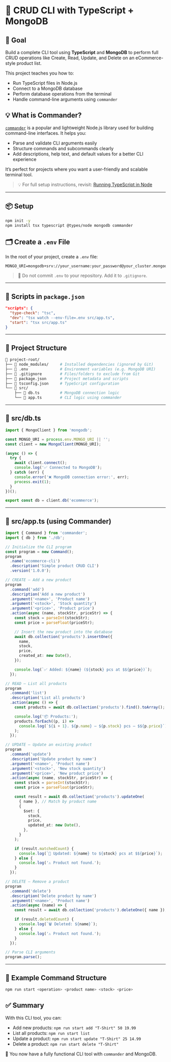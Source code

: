# **🧩 CRUD CLI with TypeScript + MongoDB**

## 🎯 Goal

Build a complete CLI tool using **TypeScript** and **MongoDB** to perform full CRUD operations like Create, Read, Update, and Delete on an eCommerce-style product list.

This project teaches you how to:

- Run TypeScript files in Node.js
- Connect to a MongoDB database
- Perform database operations from the terminal
- Handle command-line arguments using `commander`

## 💡 What is Commander?

[`commander`](https://www.npmjs.com/package/commander) is a popular and lightweight Node.js library used for building command-line interfaces. It helps you:

- Parse and validate CLI arguments easily
- Structure commands and subcommands clearly
- Add descriptions, help text, and default values for a better CLI experience

It’s perfect for projects where you want a user-friendly and scalable terminal tool.

> 💡 For full setup instructions, revisit: [Running TypeScript in Node](https://www.notion.so/Running-TS-in-Node-1faae18bcb5480ad89d8fc54b1a84f85?pvs=21)

---

## **📦 Setup**

```bash
npm init -y
npm install tsx typescript @types/node mongodb commander
```

## **🗂️ Create a `.env` File**

In the root of your project, create a `.env` file:

```env
MONGO_URI=mongodb+srv://your_username:your_password@your_cluster.mongodb.net/your_db
```

> 🛑 Do not commit `.env` to your repository. Add it to `.gitignore`.

---

## **📄 Scripts in `package.json`**

```json
"scripts": {
  "type-check": "tsc",
  "dev": "tsx watch --env-file=.env src/app.ts",
  "start": "tsx src/app.ts"
}
```

---

## **📁 Project Structure**

```bash
📁 project-root/
├── 📁 node_modules/     # Installed dependencies (ignored by Git)
├── 📄 .env              # Environment variables (e.g. MongoDB URI)
├── 📄 .gitignore        # Files/folders to exclude from Git
├── 📄 package.json      # Project metadata and scripts
├── 📄 tsconfig.json     # TypeScript configuration
└── 📁 src/
    ├── 📄 db.ts         # MongoDB connection logic
    └── 📄 app.ts        # CLI logic using commander
```

---

## **📄 src/db.ts**

```ts
import { MongoClient } from 'mongodb';

const MONGO_URI = process.env.MONGO_URI || '';
const client = new MongoClient(MONGO_URI);

(async () => {
  try {
    await client.connect();
    console.log('✅ Connected to MongoDB');
  } catch (err) {
    console.error('❌ MongoDB connection error:', err);
    process.exit(1);
  }
})();

export const db = client.db('ecommerce');
```

---

## **📄 src/app.ts (using Commander)**

```ts
import { Command } from 'commander';
import { db } from './db';

// Initialize the CLI program
const program = new Command();
program
  .name('ecommerce-cli')
  .description('Simple product CRUD CLI')
  .version('1.0.0');

// CREATE — Add a new product
program
  .command('add')
  .description('Add a new product')
  .argument('<name>', 'Product name')
  .argument('<stock>', 'Stock quantity')
  .argument('<price>', 'Product price')
  .action(async (name, stockStr, priceStr) => {
    const stock = parseInt(stockStr);
    const price = parseFloat(priceStr);

    // Insert the new product into the database
    await db.collection('products').insertOne({
      name,
      stock,
      price,
      created_at: new Date(),
    });

    console.log(`✅ Added: ${name} (${stock} pcs at $${price})`);
  });

// READ — List all products
program
  .command('list')
  .description('List all products')
  .action(async () => {
    const products = await db.collection('products').find().toArray();

    console.log('📦 Products:');
    products.forEach((p, i) =>
      console.log(`${i + 1}. ${p.name} — ${p.stock} pcs — $${p.price}`)
    );
  });

// UPDATE — Update an existing product
program
  .command('update')
  .description('Update product by name')
  .argument('<name>', 'Product name')
  .argument('<stock>', 'New stock quantity')
  .argument('<price>', 'New product price')
  .action(async (name, stockStr, priceStr) => {
    const stock = parseInt(stockStr);
    const price = parseFloat(priceStr);

    const result = await db.collection('products').updateOne(
      { name }, // Match by product name
      {
        $set: {
          stock,
          price,
          updated_at: new Date(),
        },
      }
    );

    if (result.matchedCount) {
      console.log(`🔁 Updated: ${name} to ${stock} pcs at $${price}`);
    } else {
      console.log('⚠️ Product not found.');
    }
  });

// DELETE — Remove a product
program
  .command('delete')
  .description('Delete product by name')
  .argument('<name>', 'Product name')
  .action(async (name) => {
    const result = await db.collection('products').deleteOne({ name });

    if (result.deletedCount) {
      console.log(`🗑️ Deleted: ${name}`);
    } else {
      console.log('⚠️ Product not found.');
    }
  });

// Parse CLI arguments
program.parse();
```

---

## **🧪 Example Command Structure**

```bash
npm run start <operation> <product name> <stock> <price>
```

## ✅ Summary

With this CLI tool, you can:

- Add new products: `npm run start add "T-Shirt" 50 19.99`
- List all products: `npm run start list`
- Update a product: `npm run start update "T-Shirt" 25 14.99`
- Delete a product: `npm run start delete "T-Shirt"`

🧠 You now have a fully functional CLI tool with `commander` and MongoDB.
